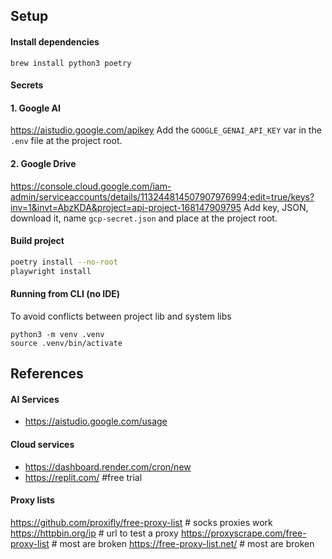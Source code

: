 ## Setup

#### Install dependencies
```
brew install python3 poetry
```

#### Secrets
#### 1. Google AI 
https://aistudio.google.com/apikey
Add the `GOOGLE_GENAI_API_KEY` var in the `.env` file at the project root.

#### 2. Google Drive
https://console.cloud.google.com/iam-admin/serviceaccounts/details/113244814507907976994;edit=true/keys?inv=1&invt=AbzKDA&project=api-project-168147909795
Add key, JSON, download it, name `gcp-secret.json` and place at the project root. 

#### Build project
```bash
poetry install --no-root
playwright install
```

#### Running from CLI (no IDE)
To avoid conflicts between project lib and system libs
```
python3 -m venv .venv
source .venv/bin/activate
```

## References

#### AI Services
- https://aistudio.google.com/usage

#### Cloud services
- https://dashboard.render.com/cron/new
- https://replit.com/ #free trial

#### Proxy lists
https://github.com/proxifly/free-proxy-list # socks proxies work
https://httpbin.org/ip # url to test a proxy
https://proxyscrape.com/free-proxy-list # most are broken
https://free-proxy-list.net/ # most are broken
